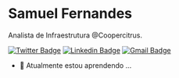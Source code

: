 # Samuel Fernandes

Analista de Infraestrutura @Coopercitrus.

[![Twitter Badge](https://img.shields.io/badge/-@Samuel02199550-2bbd7e?style=flat&logo=twitter&logoColor=white&link=https://twitter.com/Samuel02199550)](https://twitter.com/Samuel02199550) 
[![Linkedin Badge](https://img.shields.io/badge/-Samuel%20Fernandes-2bbd7e?style=flat&logo=Linkedin&logoColor=white&link=https://www.linkedin.com/in/samuel-fernandes-1069aa15b/)](https://www.linkedin.com/in/samuel-fernandes-1069aa15b/) 
[![Gmail Badge](https://img.shields.io/badge/-samuelfernandesotaviano@gmail.com-2bbd7e?style=flat&logo=Gmail&logoColor=white&link=mailto:samuelfernandesotaviano@gmail.com)](mailto:samuelfernandesotaviano@gmail.com)

- 🌱 Atualmente estou aprendendo ...
